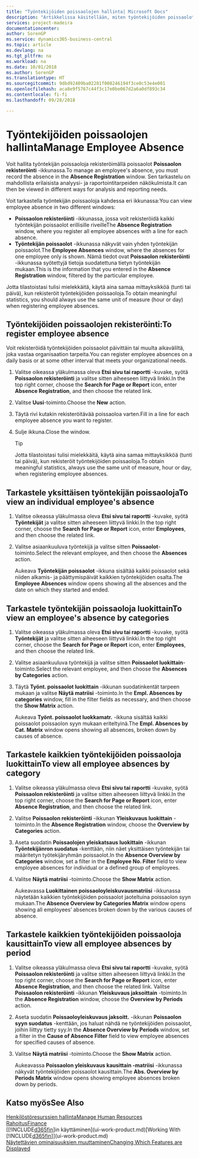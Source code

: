 ```yaml
---
title: "Työntekijöiden poissaolojen hallinta| Microsoft Docs"
description: "Artikkelissa käsitellään, miten työntekijöiden poissaolot kirjataan ja miten poissaolotilastoja analysoidaan."
services: project-madeira
documentationcenter: 
author: SorenGP
ms.service: dynamics365-business-central
ms.topic: article
ms.devlang: na
ms.tgt_pltfrm: na
ms.workload: na
ms.date: 10/01/2018
ms.author: SorenGP
ms.translationtype: HT
ms.sourcegitcommit: 9dbd92409ba02281f008246194f3ce0c53e4e001
ms.openlocfilehash: aca8e9f5767c44f3c17e0be067d2a6a0df893c34
ms.contentlocale: fi-fi
ms.lasthandoff: 09/28/2018

---
```

# <a name="manage-employee-absence"></a><span data-ttu-id="400ce-103">Työntekijöiden poissaolojen hallinta</span><span class="sxs-lookup"><span data-stu-id="400ce-103">Manage Employee Absence</span></span>
<span data-ttu-id="400ce-104">Voit hallita työntekijän poissaoloja rekisteröimällä poissaolot **Poissaolon rekisteröinti** -ikkunassa.</span><span class="sxs-lookup"><span data-stu-id="400ce-104">To manage an employee's absence, you must record the absence in the **Absence Registration** window.</span></span> <span data-ttu-id="400ce-105">Sen tarkastelu on mahdollista erilaisista analyysi- ja raportointitarpeiden näkökulmista.</span><span class="sxs-lookup"><span data-stu-id="400ce-105">It can then be viewed in different ways for analysis and reporting needs.</span></span>

<span data-ttu-id="400ce-106">Voit tarkastella työntekijän poissaoloja kahdessa eri ikkunassa:</span><span class="sxs-lookup"><span data-stu-id="400ce-106">You can view employee absence in two different windows:</span></span>

* <span data-ttu-id="400ce-107">**Poissaolon rekisteröinti** -ikkunassa, jossa voit rekisteröidä kaikki työntekijän poissaolot erillisille riveille</span><span class="sxs-lookup"><span data-stu-id="400ce-107">The **Absence Registration** window, where you register all employee absences with a line for each absence.</span></span>
* <span data-ttu-id="400ce-108">**Työntekijän poissaolot** -ikkunassa näkyvät vain yhden työntekijän poissaolot.</span><span class="sxs-lookup"><span data-stu-id="400ce-108">The **Employee Absences** window, where the absences for one employee only is shown.</span></span> <span data-ttu-id="400ce-109">Nämä tiedot ovat **Poissaolon rekisteröinti** -ikkunassa syötettyjä tietoja suodatettuna tietyn työntekijän mukaan.</span><span class="sxs-lookup"><span data-stu-id="400ce-109">This is the information that you entered in the **Absence Registration** window, filtered by the particular employee.</span></span>

<span data-ttu-id="400ce-110">Jotta tilastoistasi tulisi mielekkäitä, käytä aina samaa mittayksikköä (tunti tai päivä), kun rekisteröit työntekijöiden poissaoloja.</span><span class="sxs-lookup"><span data-stu-id="400ce-110">To obtain meaningful statistics, you should always use the same unit of measure (hour or day) when registering employee absences.</span></span>

## <a name="to-register-employee-absence"></a><span data-ttu-id="400ce-111">Työntekijöiden poissaolojen rekisteröinti:</span><span class="sxs-lookup"><span data-stu-id="400ce-111">To register employee absence</span></span>
<span data-ttu-id="400ce-112">Voit rekisteröidä työntekijöiden poissaolot päivittäin tai muulta aikaväliltä, joka vastaa organisaation tarpeita.</span><span class="sxs-lookup"><span data-stu-id="400ce-112">You can register employee absences on a daily basis or at some other interval that meets your organizational needs.</span></span>

1. <span data-ttu-id="400ce-113">Valitse oikeassa yläkulmassa oleva **Etsi sivu tai raportti** -kuvake, syötä **Poissaolon rekisteröinti** ja valitse sitten aiheeseen liittyvä linkki.</span><span class="sxs-lookup"><span data-stu-id="400ce-113">In the top right corner, choose the **Search for Page or Report** icon, enter **Absence Registration**, and then choose the related link.</span></span>
2. <span data-ttu-id="400ce-114">Valitse **Uusi**-toiminto.</span><span class="sxs-lookup"><span data-stu-id="400ce-114">Choose the **New** action.</span></span>
3. <span data-ttu-id="400ce-115">Täytä rivi kutakin rekisteröitävää poissaoloa varten.</span><span class="sxs-lookup"><span data-stu-id="400ce-115">Fill in a line for each employee absence you want to register.</span></span>
4. <span data-ttu-id="400ce-116">Sulje ikkuna.</span><span class="sxs-lookup"><span data-stu-id="400ce-116">Close the window.</span></span>

    > [!Tip]
    > <span data-ttu-id="400ce-117">Jotta tilastoistasi tulisi mielekkäitä, käytä aina samaa mittayksikköä (tunti tai päivä), kun rekisteröit työntekijöiden poissaoloja.</span><span class="sxs-lookup"><span data-stu-id="400ce-117">To obtain meaningful statistics, always use the same unit of measure, hour or day, when registering employee absences.</span></span>

## <a name="to-view-an-individual-employees-absence"></a><span data-ttu-id="400ce-118">Tarkastele yksittäisen työntekijän poissaoloja</span><span class="sxs-lookup"><span data-stu-id="400ce-118">To view an individual employee's absence</span></span>
1. <span data-ttu-id="400ce-119">Valitse oikeassa yläkulmassa oleva **Etsi sivu tai raportti** -kuvake, syötä **Työntekijät** ja valitse sitten aiheeseen liittyvä linkki.</span><span class="sxs-lookup"><span data-stu-id="400ce-119">In the top right corner, choose the **Search for Page or Report** icon, enter **Employees**, and then choose the related link.</span></span>
2. <span data-ttu-id="400ce-120">Valitse asiaankuuluva työntekijä ja valitse sitten **Poissaolot**-toiminto.</span><span class="sxs-lookup"><span data-stu-id="400ce-120">Select the relevant employee, and then choose the **Absences** action.</span></span>

    <span data-ttu-id="400ce-121">Aukeava **Työntekijän poissaolot** -ikkuna sisältää kaikki poissaolot sekä niiden alkamis- ja päättymispäivät kaikkien työntekijöiden osalta.</span><span class="sxs-lookup"><span data-stu-id="400ce-121">The **Employee Absences** window opens showing all the absences and the date on which they started and ended.</span></span>

## <a name="to-view-an-employees-absence-by-categories"></a><span data-ttu-id="400ce-122">Tarkastele työntekijän poissaoloja luokittain</span><span class="sxs-lookup"><span data-stu-id="400ce-122">To view an employee's absence by categories</span></span>
1. <span data-ttu-id="400ce-123">Valitse oikeassa yläkulmassa oleva **Etsi sivu tai raportti** -kuvake, syötä **Työntekijät** ja valitse sitten aiheeseen liittyvä linkki.</span><span class="sxs-lookup"><span data-stu-id="400ce-123">In the top right corner, choose the **Search for Page or Report** icon, enter **Employees**, and then choose the related link.</span></span>
2. <span data-ttu-id="400ce-124">Valitse asiaankuuluva työntekijä ja valitse sitten **Poissaolot luokittain**-toiminto.</span><span class="sxs-lookup"><span data-stu-id="400ce-124">Select the relevant employee, and then choose the **Absences by Categories** action.</span></span>
3. <span data-ttu-id="400ce-125">Täytä **Työnt. poissaolot luokittain** -ikkunan suodatinkentät tarpeen mukaan ja valitse **Näytä matriisi** -toiminto.</span><span class="sxs-lookup"><span data-stu-id="400ce-125">In the **Empl. Absences by categories** window, fill in the filter fields as necessary, and then choose the **Show Matrix** action.</span></span>

    <span data-ttu-id="400ce-126">Aukeava **Työnt. poissaolot luokkamatr.** -ikkuna sisältää kaikki poissaolot poissaolon syyn mukaan eriteltyinä.</span><span class="sxs-lookup"><span data-stu-id="400ce-126">The **Empl. Absences by Cat. Matrix** window opens showing all absences, broken down by causes of absence.</span></span>

## <a name="to-view-all-employee-absences-by-category"></a><span data-ttu-id="400ce-127">Tarkastele kaikkien työntekijöiden poissaoloja luokittain</span><span class="sxs-lookup"><span data-stu-id="400ce-127">To view all employee absences by category</span></span>
1. <span data-ttu-id="400ce-128">Valitse oikeassa yläkulmassa oleva **Etsi sivu tai raportti** -kuvake, syötä **Poissaolon rekisteröinti** ja valitse sitten aiheeseen liittyvä linkki.</span><span class="sxs-lookup"><span data-stu-id="400ce-128">In the top right corner, choose the **Search for Page or Report** icon, enter **Absence Registration**, and then choose the related link.</span></span>
2. <span data-ttu-id="400ce-129">Valitse **Poissaolon rekisteröinti** -ikkunan **Yleiskuvaus luokittain** -toiminto.</span><span class="sxs-lookup"><span data-stu-id="400ce-129">In the **Absence Registration** window, choose the **Overview by Categories** action.</span></span>
3. <span data-ttu-id="400ce-130">Aseta suodatin **Poissaolojen yleiskatsaus luokittain** -ikkunan **Työntekijänron suodatus** -kenttään, niin näet yksittäisen työntekijän tai määritetyn työtekijäryhmän poissaolot.</span><span class="sxs-lookup"><span data-stu-id="400ce-130">In the **Absence Overview by Categories** window, set a filter in the **Employee No. Filter** field to view employee absences for individual or a defined group of employees.</span></span>
4. <span data-ttu-id="400ce-131">Valitse **Näytä matriisi** -toiminto.</span><span class="sxs-lookup"><span data-stu-id="400ce-131">Choose the **Show Matrix** action.</span></span>

    <span data-ttu-id="400ce-132">Aukeavassa **Luokittainen poissaoloyleiskuvausmatriisi** -ikkunassa näytetään kaikkien työntekijöiden poissaolot jaoteltuina poissaolon syyn mukaan.</span><span class="sxs-lookup"><span data-stu-id="400ce-132">The **Absence Overview by Categories Matrix** window opens showing all employees’ absences broken down by the various causes of absence.</span></span>

## <a name="to-view-all-employee-absences-by-period"></a><span data-ttu-id="400ce-133">Tarkastele kaikkien työntekijöiden poissaoloja kausittain</span><span class="sxs-lookup"><span data-stu-id="400ce-133">To view all employee absences by period</span></span>
1. <span data-ttu-id="400ce-134">Valitse oikeassa yläkulmassa oleva **Etsi sivu tai raportti** -kuvake, syötä **Poissaolon rekisteröinti** ja valitse sitten aiheeseen liittyvä linkki.</span><span class="sxs-lookup"><span data-stu-id="400ce-134">In the top right corner, choose the **Search for Page or Report** icon, enter **Absence Registration**, and then choose the related link.</span></span>
   <span data-ttu-id="400ce-135">Valitse **Poissaolon rekisteröinti** -ikkunan **Yleiskuvaus jaksoittain** -toiminto.</span><span class="sxs-lookup"><span data-stu-id="400ce-135">In the **Absence Registration** window, choose the **Overview by Periods** action.</span></span>
2. <span data-ttu-id="400ce-136">Aseta suodatin **Poissaoloyleiskuvaus jaksoitt.** -ikkunan **Poissaolon syyn suodatus** -kenttään, jos haluat nähdä ne työntekijöiden poissaolot, joihin liittyy tietty syy.</span><span class="sxs-lookup"><span data-stu-id="400ce-136">In the **Absence Overview by Periods** window, set a filter in the **Cause of Absence Filter** field to view employee absences for specified causes of absence.</span></span>
3. <span data-ttu-id="400ce-137">Valitse **Näytä matriisi** -toiminto.</span><span class="sxs-lookup"><span data-stu-id="400ce-137">Choose the **Show Matrix** action.</span></span>

    <span data-ttu-id="400ce-138">Aukeavassa **Poissaolon yleiskuvaus kausittain -matriisi** -ikkunassa näkyvät työntekijöiden poissaolot kausittain.</span><span class="sxs-lookup"><span data-stu-id="400ce-138">The **Abs. Overview by Periods Matrix** window opens showing employee absences broken down by periods.</span></span>

## <a name="see-also"></a><span data-ttu-id="400ce-139">Katso myös</span><span class="sxs-lookup"><span data-stu-id="400ce-139">See Also</span></span>
[<span data-ttu-id="400ce-140">Henkilöstöresurssien hallinta</span><span class="sxs-lookup"><span data-stu-id="400ce-140">Manage Human Resources</span></span>](hr-manage-human-resources.md)  
[<span data-ttu-id="400ce-141">Rahoitus</span><span class="sxs-lookup"><span data-stu-id="400ce-141">Finance</span></span>](finance.md)  
<span data-ttu-id="400ce-142">[[!INCLUDE[d365fin](includes/d365fin_md.md)]in käyttäminen](ui-work-product.md)</span><span class="sxs-lookup"><span data-stu-id="400ce-142">[Working With [!INCLUDE[d365fin](includes/d365fin_md.md)]](ui-work-product.md)</span></span>  
[<span data-ttu-id="400ce-143">Näytettävien ominaisuuksien muuttaminen</span><span class="sxs-lookup"><span data-stu-id="400ce-143">Changing Which Features are Displayed</span></span>](ui-experiences.md)

